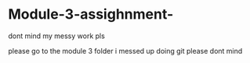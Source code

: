 # Module-3-assighnment-
dont mind my messy work pls


please go to the module 3 folder i messed up doing git please dont mind

